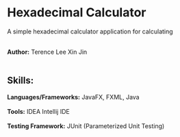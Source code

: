 # Hexadecimal Calculator


A simple hexadecimal calculator application for calculating <br/><br/>

**Author:** Terence Lee Xin Jin<br/><br/>



## Skills:
   **Languages/Frameworks:** JavaFX, FXML, Java<br/><br/>
   **Tools:** IDEA Intellij IDE<br/><br/>
   **Testing Framework:** JUnit (Parameterized Unit Testing)<br/><br/>
